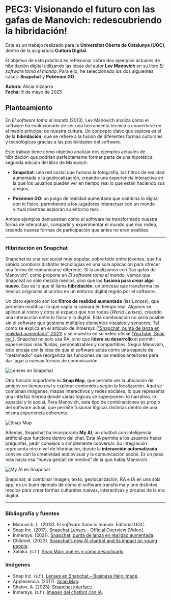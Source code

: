 # PEC3: Visionando el futuro con las gafas de Manovich: redescubriendo la hibridación!

Este es un trabajo realizado para la **Universitat Oberta de Catalunya (UOC)**, dentro de la asignatura **Cultura Digital**.

El objetivo de esta práctica es reflexionar sobre dos ejemplos actuales de hibridación digital utilizando las ideas del autor **Lev Manovich** en su libro *El software toma el mando*. Para ello, he seleccionado los dos siguientes casos: **Snapchat** y **Pokémon GO**.

**Autora:** Alicia Vizcarra  
**Fecha:** 9 de mayo de 2025

## Planteamiento

En _El software toma el mando_ (2013), Lev Manovich analiza cómo el software ha evolucionado de ser una herramienta técnica a convertirse en el medio principal de nuestra cultura. Un concepto clave que explora es el de la **hibridación**, que se refiere a la fusión de diferentes formas culturales y tecnológicas gracias a las posibilidades del software.

Este trabajo tiene como objetivo analizar dos ejemplos actuales de hibridación que podrían perfectamente formar parte de una hipotética segunda edición del libro de Manovich:

-   **Snapchat**: una red social que fusiona la fotografía, los filtros de realidad aumentada y la geolocalización, creando una experiencia interactiva en la que los usuarios pueden ver en tiempo real lo que están haciendo sus amigos.
    
-   **Pokémon GO**: un juego de realidad aumentada que combina lo digital con lo físico, permitiendo a los jugadores interactuar con un mundo virtual mientras exploran su entorno real.
    
Ambos ejemplos demuestran cómo el software ha transformado nuestra forma de interactuar, compartir y experimentar el mundo que nos rodea, creando nuevas formas de participación que antes no eran posibles.

---
### Hibridación en Snapchat

Snapchat es una red social muy popular, sobre todo entre jóvenes, que ha sabido combinar distintas tecnologías en una sola aplicación para ofrecer una forma de comunicarse diferente. Si la analizamos con “las gafas de Manovich”, como propone en *El software toma el mando*, vemos que Snapchat no solo mezcla medios, sino que los **fusiona para crear algo nuevo**. Eso es lo que él llama **hibridación**, un proceso que transforma los medios originales al unirlos en un entorno digital regido por el software.

Un claro ejemplo son los **filtros de realidad aumentada** (las *Lenses*), que permiten modificar lo que capta la cámara en tiempo real. Algunos se aplican al rostro y otros al espacio que nos rodea (*World Lenses*), creando una interacción entre lo físico y lo digital. Esta combinación no sería posible sin el software que gestiona múltiples elementos visuales y sensores. Tal como se explica en el artículo de Inmersys ([“Snapchat, punta de lanza en realidad aumentada”, 2021](https://blog.inmersys.com/snapchat-punta-de-lanza-en-realidad-aumentada)) y se muestra en su vídeo oficial ([YouTube, Snap Inc.](https://youtu.be/K6x44v8prFA)), Snapchat no solo usa RA, sino que **lidera su desarrollo** al permitir experiencias más fluidas, personalizables y compartibles. Según Manovich, esto encaja con la idea de que el software actúa como una especie de “metamedio” que reorganiza las funciones de los medios anteriores para dar lugar a nuevas formas de comunicación.

![Lenses en Snapchat](https://businesshelp.snapchat.com/servlet/rtaImage?eid=ka0Uf0000000yk9&feoid=00N0y000004u9iN&refid=0EMUf000001QMYz)

Otra función importante es **Snap Map**, que permite ver la ubicación de amigos en tiempo real y explorar contenidos según la localización. Aquí se combinan imágenes, mapas interactivos y redes sociales, lo que representa una interfaz híbrida donde varias lógicas se superponen: lo narrativo, lo espacial y lo social. Para Manovich, este tipo de combinaciones es propio del software actual, que permite fusionar lógicas distintas dentro de una misma experiencia coherente.

![Snap Map](https://applesencia.com/files/2017/06/Snapchat-lanza-funcion-Snap-Maps-para-compartir-ubicacin.jpg)

Además, Snapchat ha incorporado **My AI**, un chatbot con inteligencia artificial que funciona dentro del chat. Esta IA permite a los usuarios hacer preguntas, pedir consejos o simplemente conversar. Su integración representa otro nivel de hibridación, donde la **interacción automatizada** convive con la creatividad audiovisual y la comunicación social. Es un paso más hacia esa “nueva gestalt de medios” de la que habla Manovich.

![My AI en Snapchat](https://blog.inmersys.com/hs-fs/hubfs/Snapchat%20apuesta%20por%20la%20inteligencia%20artificial%20con%20el%20lanzamiento%20de%20su%20chatbot%20AI.png?width=1200&height=628&name=Snapchat%20apuesta%20por%20la%20inteligencia%20artificial%20con%20el%20lanzamiento%20de%20su%20chatbot%20AI.png)

Snapchat, al combinar imagen, texto, geolocalización, RA e IA en una sola app, es un buen ejemplo de cómo el software transforma y une distintos medios para crear formas culturales nuevas, interactivas y propias de la era digital.

---

### Bibliografía y fuentes

- Manovich, L. (2013). *El software toma el mando*. Editorial UOC.
- Snap Inc. (2017). [Snapchat Lenses – Official Overview](https://youtu.be/K6x44v8prFA) [Video].
- Inmersys. (2021). [Snapchat, punta de lanza en realidad aumentada](https://blog.inmersys.com/snapchat-punta-de-lanza-en-realidad-aumentada).
- Childnet. (2023). [Snapchat’s new AI chatbot and its impact on young people](https://www.childnet.com/blog/snapchats-new-ai-chatbot-and-its-impact-on-young-people/).
- Xataka. (s.f.). [Snap Map: qué es y cómo desactivarlo](https://www.xataka.com/basics/snap-map-que-es-y-como-desactivarlo).

### Imágenes

- Snap Inc. (s.f.). [Lenses en Snapchat – Business Help Image](https://businesshelp.snapchat.com/servlet/rtaImage?eid=ka0Uf0000000yk9&feoid=00N0y000004u9iN&refid=0EMUf000001QMYz).
- Applesencia. (2017). [Snap Map](https://applesencia.com/files/2017/06/Snapchat-lanza-funcion-Snap-Maps-para-compartir-ubicacin.jpg).
- Shatov, A. (2023). [Snapchat interface](https://www.childnet.com/wp-content/uploads/2023/05/alexander-shatov-fRjjnN_8njo-unsplash-1024x768.jpg).
- Inmersys. (s.f.). [Imagen del chatbot con IA](https://blog.inmersys.com/hs-fs/hubfs/Snapchat%20apuesta%20por%20la%20inteligencia%20artificial%20con%20el%20lanzamiento%20de%20su%20chatbot%20AI.png?width=1200&height=628&name=Snapchat%20apuesta%20por%20la%20inteligencia%20artificial%20con%20el%20lanzamiento%20de%20su%20chatbot%20AI.png).
